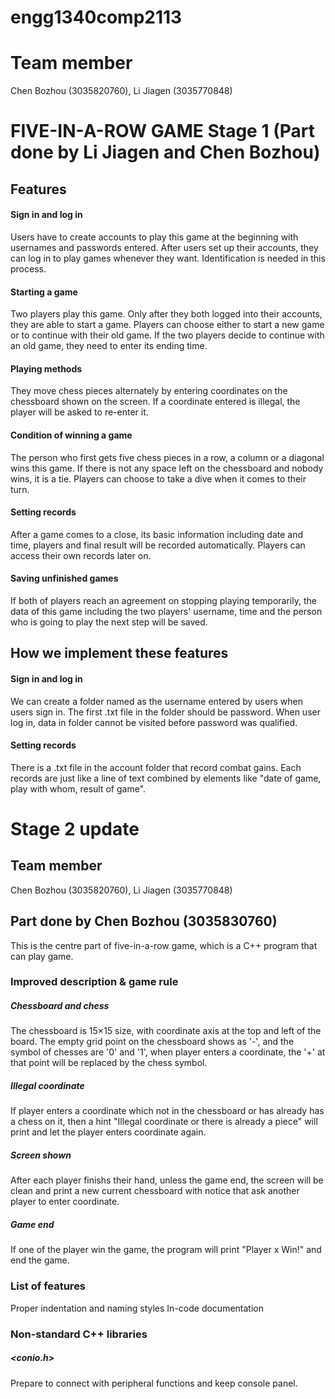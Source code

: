 # engg1340comp2113
# Team member
Chen Bozhou (3035820760), Li Jiagen (3035770848)
# FIVE-IN-A-ROW GAME Stage 1 (Part done by Li Jiagen and Chen Bozhou)
## Features
#### Sign in and log in
Users have to create accounts to play this game at the beginning with usernames and passwords entered. 
After users set up their accounts, they can log in to play games whenever they want. Identification is needed in this process.
#### Starting a game
Two players play this game. Only after they both logged into their accounts, they are able to start a game.
Players can choose either to start a new game or to continue with their old game.
If the two players decide to continue with an old game, they need to enter its ending time.
#### Playing methods
They move chess pieces alternately by entering coordinates on the chessboard shown on the screen.
If a coordinate entered is illegal, the player will be asked to re-enter it.
#### Condition of winning a game
The person who first gets five chess pieces in a row, a column or a diagonal wins this game.
If there is not any space left on the chessboard and nobody wins, it is a tie.
Players can choose to take a dive when it comes to their turn.
#### Setting records
After a game comes to a close, its basic information including date and time, players and final result will be recorded automatically.
Players can access their own records later on.
#### Saving unfinished games
If both of players reach an agreement on stopping playing temporarily, the data of this game including the two players' username, time and the person who is going to play the next step will be saved.
## How we implement these features
#### Sign in and log in
We can create a folder named as the username entered by users when users sign in.
The first .txt file in the folder should be password.
When user log in, data in folder cannot be visited before password was qualified.
#### Setting records
There is a .txt file in the account folder that record combat gains.
Each records are just like a line of text combined by elements like "date of game, play with whom, result of game".



# Stage 2 update
## Team member
Chen Bozhou (3035820760), Li Jiagen (3035770848)

## Part done by Chen Bozhou (3035830760)
This is the centre part of five-in-a-row game, which is a C++ program that can play game.
### Improved description & game rule
##### Chessboard and chess
The chessboard is 15×15 size, with coordinate axis at the top and left of the board. The empty grid point on the chessboard shows as '-', and the symbol of chesses are '0' and '1', when player enters a coordinate, the '+' at that point will be replaced by the chess symbol.
##### Illegal coordinate
If player enters a coordinate which not in the chessboard or has already has a chess on it, then a hint "Illegal coordinate or there is already a piece" will print and let the player enters coordinate again.
##### Screen shown
After each player finishs their hand, unless the game end, the screen will be clean and print a new current chessboard with notice that ask another player to enter coordinate.
##### Game end
If one of the player win the game, the program will print "Player x Win!" and end the game.
### List of features
Proper indentation and naming styles
In-code documentation
### Non-standard C++ libraries
##### <conio.h>
Prepare to connect with peripheral functions and keep console panel.
